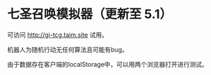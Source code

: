 
# 七圣召唤模拟器（更新至 5.1）

可访问 http://gi-tcg.taim.site 试用。

机器人为随机行动无任何算法且可能有bug。

由于数据存在客户端的localStorage中，可以用两个浏览器打开进行测试。